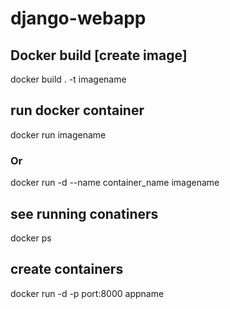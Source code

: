 # django-webapp
## Docker build [create image]
docker build . -t imagename

## run docker container
docker run imagename
### Or
docker run -d --name container_name imagename

## see running conatiners
docker ps

## create containers
 docker run -d -p port:8000 appname
